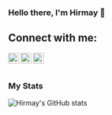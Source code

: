 ### Hello there, I'm Hirmay 👋

## Connect with me:

[<img align="left" alt="Hirmay | YouTube" width="22px" src="https://cdn.jsdelivr.net/npm/simple-icons@v3/icons/youtube.svg" />][youtube]
[<img align="left" alt="Hirmay | Twitter" width="22px" src="https://cdn.jsdelivr.net/npm/simple-icons@v3/icons/twitter.svg" />][twitter]
[<img align="left" alt="Hirmay | LinkedIn" width="22px" src="https://cdn.jsdelivr.net/npm/simple-icons@v3/icons/linkedin.svg" />][linkedin]

<br />
<br />

### My Stats

![Hirmay's GitHub stats](https://github-readme-stats.vercel.app/api?username=Hirmay&show_icons=true&theme=radical)

<br />
<br />

[youtube]: https://youtube.com/Hirmay
[linkedin]: https://www.linkedin.com/in/hirmay-sandesara-504874198/
[twitter]: https://twitter.com/hirmaysandesara
